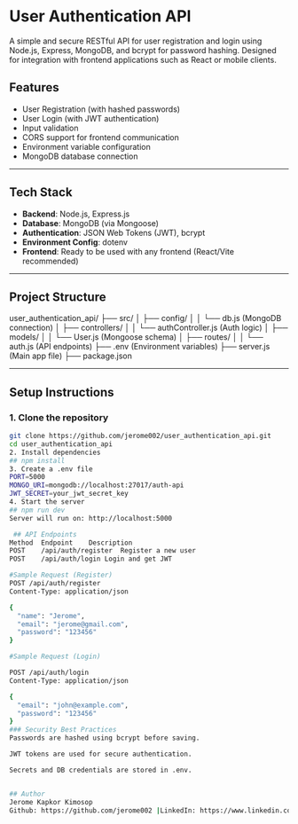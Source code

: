 # User Authentication API

A simple and secure RESTful API for user registration and login using Node.js, Express, MongoDB, and bcrypt for password hashing. Designed for integration with frontend applications such as React or mobile clients.

## Features

- User Registration (with hashed passwords)
- User Login (with JWT authentication)
- Input validation
- CORS support for frontend communication
- Environment variable configuration
- MongoDB database connection

---

## Tech Stack

- **Backend**: Node.js, Express.js
- **Database**: MongoDB (via Mongoose)
- **Authentication**: JSON Web Tokens (JWT), bcrypt
- **Environment Config**: dotenv
- **Frontend**: Ready to be used with any frontend (React/Vite recommended)

---

## Project Structure

user_authentication_api/
├── src/
│ ├── config/
│ │ └── db.js (MongoDB connection) 
│ ├── controllers/
│ │ └── authController.js (Auth logic) 
│ ├── models/
│ │ └── User.js (Mongoose schema)
│ ├── routes/
│ │ └── auth.js (API endpoints)
├── .env (Environment variables) 
├── server.js (Main app file)
├── package.json

---

##  Setup Instructions

### 1. Clone the repository

```bash
git clone https://github.com/jerome002/user_authentication_api.git
cd user_authentication_api
2. Install dependencies
## npm install
3. Create a .env file
PORT=5000
MONGO_URI=mongodb://localhost:27017/auth-api
JWT_SECRET=your_jwt_secret_key
4. Start the server
## npm run dev
Server will run on: http://localhost:5000

 ## API Endpoints
Method	Endpoint	Description
POST	/api/auth/register	Register a new user
POST	/api/auth/login	Login and get JWT

#Sample Request (Register)
POST /api/auth/register
Content-Type: application/json

{
  "name": "Jerome",
  "email": "jerome@gmail.com",
  "password": "123456"
}

#Sample Request (Login)

POST /api/auth/login
Content-Type: application/json

{
  "email": "john@example.com",
  "password": "123456"
}
### Security Best Practices
Passwords are hashed using bcrypt before saving.

JWT tokens are used for secure authentication.

Secrets and DB credentials are stored in .env.


## Author
Jerome Kapkor Kimosop
Github: https://github.com/jerome002 |LinkedIn: https://www.linkedin.com/in/jerome-kapkor-6640b3191/

